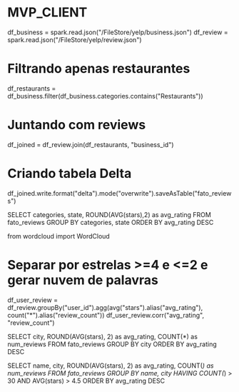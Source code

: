 # MVP_CLIENT
df_business = spark.read.json("/FileStore/yelp/business.json")
df_review = spark.read.json("/FileStore/yelp/review.json")

# Filtrando apenas restaurantes
df_restaurants = df_business.filter(df_business.categories.contains("Restaurants"))

# Juntando com reviews
df_joined = df_review.join(df_restaurants, "business_id")

# Criando tabela Delta
df_joined.write.format("delta").mode("overwrite").saveAsTable("fato_reviews")


SELECT categories, state, ROUND(AVG(stars),2) as avg_rating
FROM fato_reviews
GROUP BY categories, state
ORDER BY avg_rating DESC

from wordcloud import WordCloud
# Separar por estrelas >=4 e <=2 e gerar nuvem de palavras

df_user_review = df_review.groupBy("user_id").agg(avg("stars").alias("avg_rating"), count("*").alias("review_count"))
df_user_review.corr("avg_rating", "review_count")

SELECT city, ROUND(AVG(stars), 2) as avg_rating, COUNT(*) as num_reviews
FROM fato_reviews
GROUP BY city
ORDER BY avg_rating DESC

SELECT name, city, ROUND(AVG(stars), 2) as avg_rating, COUNT(*) as num_reviews
FROM fato_reviews
GROUP BY name, city
HAVING COUNT(*) > 30 AND AVG(stars) > 4.5
ORDER BY avg_rating DESC
